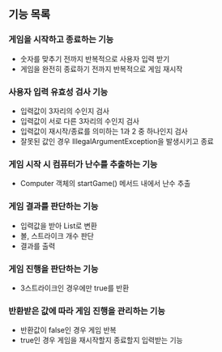 ## 기능 목록
### 게임을 시작하고 종료하는 기능
+ 숫자를 맞추기 전까지 반복적으로 사용자 입력 받기
+ 게임을 완전히 종료하기 전까지 반복적으로 게임 재시작

### 사용자 입력 유효성 검사 기능
+ 입력값이 3자리의 수인지 검사
+ 입력값이 서로 다른 3자리의 수인지 검사
+ 입력값이 재시작/종료를 의미하는 1과 2 중 하나인지 검사
+ 잘못된 값인 경우 IllegalArgumentException을 발생시키고 종료

### 게임 시작 시 컴퓨터가 난수를 추출하는 기능
+ Computer 객체의 startGame() 메서드 내에서 난수 추출

### 게임 결과를 판단하는 기능
+ 입력값을 받아 List로 변환
+ 볼, 스트라이크 개수 판단
+ 결과를 출력

### 게임 진행을 판단하는 기능
+ 3스트라이크인 경우에만 true를 반환

### 반환받은 값에 따라 게임 진행을 관리하는 기능
+ 반환값이 false인 경우 게임 반복
+ true인 경우 게임을 재시작할지 종료할지 입력받는 기능
